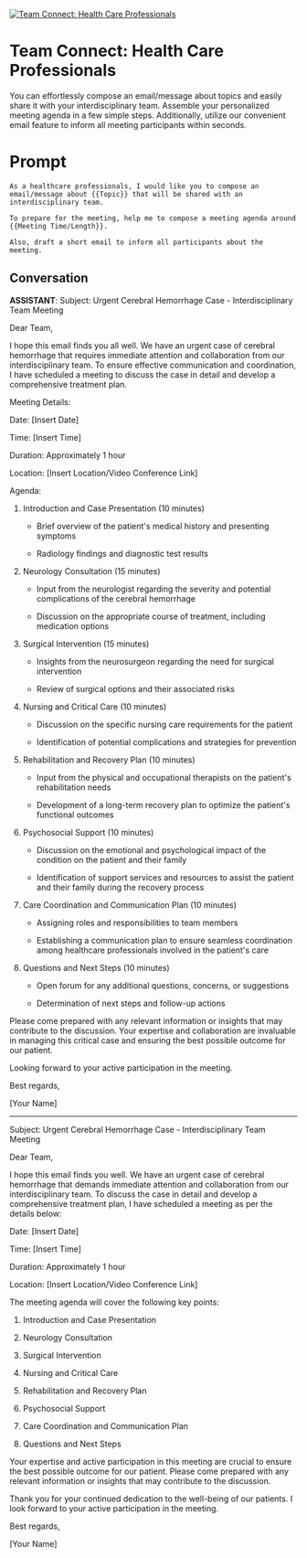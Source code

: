 
[![Team Connect: Health Care Professionals](https://flow-prompt-covers.s3.us-west-1.amazonaws.com/icon/minimalist/mini_3.png)]()
# Team Connect: Health Care Professionals 
You can effortlessly compose an email/message about topics and easily share it with your interdisciplinary team. Assemble your personalized meeting agenda in a few simple steps. Additionally, utilize our convenient email feature to inform all meeting participants within seconds. 

# Prompt

```
As a healthcare professionals, I would like you to compose an email/message about {{Topic}} that will be shared with an interdisciplinary team. 

To prepare for the meeting, help me to compose a meeting agenda around {{Meeting Time/Length}}.

Also, draft a short email to inform all participants about the meeting. 
```

## Conversation

**ASSISTANT**: Subject: Urgent Cerebral Hemorrhage Case - Interdisciplinary Team Meeting



Dear Team,



I hope this email finds you all well. We have an urgent case of cerebral hemorrhage that requires immediate attention and collaboration from our interdisciplinary team. To ensure effective communication and coordination, I have scheduled a meeting to discuss the case in detail and develop a comprehensive treatment plan.



Meeting Details:

Date: [Insert Date]

Time: [Insert Time]

Duration: Approximately 1 hour

Location: [Insert Location/Video Conference Link]



Agenda:

1. Introduction and Case Presentation (10 minutes)

   - Brief overview of the patient's medical history and presenting symptoms

   - Radiology findings and diagnostic test results



2. Neurology Consultation (15 minutes)

   - Input from the neurologist regarding the severity and potential complications of the cerebral hemorrhage

   - Discussion on the appropriate course of treatment, including medication options



3. Surgical Intervention (15 minutes)

   - Insights from the neurosurgeon regarding the need for surgical intervention

   - Review of surgical options and their associated risks



4. Nursing and Critical Care (10 minutes)

   - Discussion on the specific nursing care requirements for the patient

   - Identification of potential complications and strategies for prevention



5. Rehabilitation and Recovery Plan (10 minutes)

   - Input from the physical and occupational therapists on the patient's rehabilitation needs

   - Development of a long-term recovery plan to optimize the patient's functional outcomes



6. Psychosocial Support (10 minutes)

   - Discussion on the emotional and psychological impact of the condition on the patient and their family

   - Identification of support services and resources to assist the patient and their family during the recovery process



7. Care Coordination and Communication Plan (10 minutes)

   - Assigning roles and responsibilities to team members

   - Establishing a communication plan to ensure seamless coordination among healthcare professionals involved in the patient's care



8. Questions and Next Steps (10 minutes)

   - Open forum for any additional questions, concerns, or suggestions

   - Determination of next steps and follow-up actions



Please come prepared with any relevant information or insights that may contribute to the discussion. Your expertise and collaboration are invaluable in managing this critical case and ensuring the best possible outcome for our patient.



Looking forward to your active participation in the meeting.



Best regards,



[Your Name]



----------------------------------------------------------------------------------------------------------------------------



Subject: Urgent Cerebral Hemorrhage Case - Interdisciplinary Team Meeting



Dear Team,



I hope this email finds you well. We have an urgent case of cerebral hemorrhage that demands immediate attention and collaboration from our interdisciplinary team. To discuss the case in detail and develop a comprehensive treatment plan, I have scheduled a meeting as per the details below:



Date: [Insert Date]

Time: [Insert Time]

Duration: Approximately 1 hour

Location: [Insert Location/Video Conference Link]



The meeting agenda will cover the following key points:

1. Introduction and Case Presentation

2. Neurology Consultation

3. Surgical Intervention

4. Nursing and Critical Care

5. Rehabilitation and Recovery Plan

6. Psychosocial Support

7. Care Coordination and Communication Plan

8. Questions and Next Steps



Your expertise and active participation in this meeting are crucial to ensure the best possible outcome for our patient. Please come prepared with any relevant information or insights that may contribute to the discussion.



Thank you for your continued dedication to the well-being of our patients. I look forward to your active participation in the meeting.



Best regards,



[Your Name]


